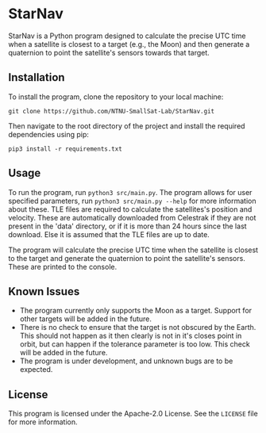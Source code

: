 
# StarNav

StarNav is a Python program designed to calculate the precise UTC time when a satellite is closest to a target (e.g., the Moon) and then generate a quaternion to point the satellite's sensors towards that target.

## Installation

To install the program, clone the repository to your local machine:

`git clone https://github.com/NTNU-SmallSat-Lab/StarNav.git`

Then navigate to the root directory of the project and install the required dependencies using pip:

`pip3 install -r requirements.txt`

## Usage
To run the program, run `python3 src/main.py`. 
The program allows for user specified parameters, run `python3 src/main.py --help`  for more information about these.
TLE files are required to calculate the satellites's position and velocity. These are automatically downloaded from Celestrak if they are not present in the 'data' directory, or if it is more than 24 hours since the last download. Else it is assumed that the TLE files are up to date.

The program will calculate the precise UTC time when the satellite is closest to the target and generate the quaternion to point the satellite's sensors. These are printed to the console.

## Known Issues
* The program currently only supports the Moon as a target. Support for other targets will be added in the future.
* There is no check to ensure that the target is not obscured by the Earth. This should not happen as it then clearly is not in it's closes point in orbit, but can happen if the tolerance parameter is too low. This check will be added in the future.
* The program is under development, and unknown bugs are to be expected. 

## License
This program is licensed under the Apache-2.0 License. See the `LICENSE` file for more information.